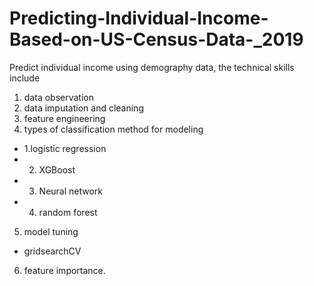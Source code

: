 # Predicting-Individual-Income-Based-on-US-Census-Data-_2019
Predict individual income using demography data, the technical skills include
1. data observation
2. data imputation and cleaning
3. feature engineering
4. types of classification method for modeling
  - 1.logistic regression
  - 2. XGBoost
  - 3. Neural network
  - 4. random forest
5. model tuning
  - gridsearchCV
6. feature importance.

